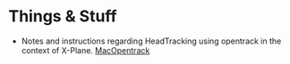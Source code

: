 # Things & Stuff

- Notes and instructions regarding HeadTracking using opentrack in the context of X-Plane. [MacOpentrack](MacOpentrack.md)

